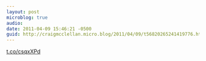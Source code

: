 ```yaml
---
layout: post
microblog: true
audio: 
date: 2011-04-09 15:46:21 -0500
guid: http://craigmcclellan.micro.blog/2011/04/09/t56820265241419776.html
---
```

[t.co/csqxXPd](http://t.co/csqxXPd)
